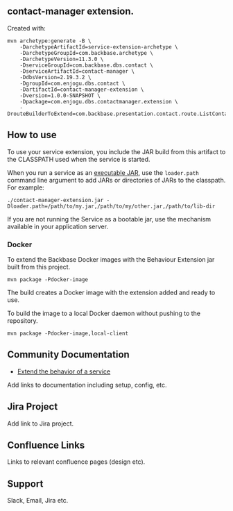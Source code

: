 ## contact-manager extension.

Created with:
```shell
mvn archetype:generate -B \
    -DarchetypeArtifactId=service-extension-archetype \
    -DarchetypeGroupId=com.backbase.archetype \
    -DarchetypeVersion=11.3.0 \
    -DserviceGroupId=com.backbase.dbs.contact \
    -DserviceArtifactId=contact-manager \
    -DdbsVersion=2.19.3.2 \
    -DgroupId=com.enjogu.dbs.contact \
    -DartifactId=contact-manager-extension \
    -Dversion=1.0.0-SNAPSHOT \
    -Dpackage=com.enjogu.dbs.contactmanager.extension \
    -DrouteBuilderToExtend=com.backbase.presentation.contact.route.ListContactRouteBuilder  
```

## How to use

To use your service extension, you include the JAR build from this artifact to the CLASSPATH used when the service is 
started.


When you run a service as an [executable JAR](https://docs.spring.io/spring-boot/docs/current/reference/htmlsingle/#executable-jar-property-launcher-features), 
use the `loader.path` command line argument to add JARs or directories of JARs to the classpath. For example:

```
./contact-manager-extension.jar -Dloader.path=/path/to/my.jar,/path/to/my/other.jar,/path/to/lib-dir
```

If you are not running the Service as a bootable jar, use the mechanism available in your application server.

### Docker

To extend the Backbase Docker images
with the Behaviour Extension jar built from this project.

    mvn package -Pdocker-image

The build creates a Docker image with the extension added and ready to use.

To build the image to a local Docker daemon without pushing to the repository.

    mvn package -Pdocker-image,local-client

## Community Documentation

* [Extend the behavior of a service](https://community.backbase.com/documentation/ServiceSDK/latest/extend_service_behavior)

Add links to documentation including setup, config, etc.

## Jira Project

Add link to Jira project.

## Confluence Links
Links to relevant confluence pages (design etc).

## Support

Slack, Email, Jira etc.